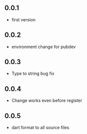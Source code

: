## 0.0.1

* first version

## 0.0.2

* environment change for pubdev

## 0.0.3

* Type to string bug fix

## 0.0.4

* Change works even before register

## 0.0.5 

* dart format to all source files
